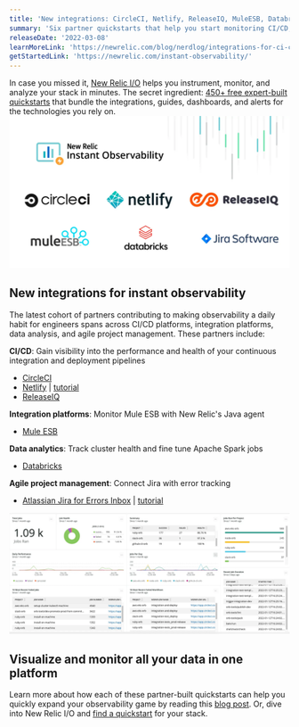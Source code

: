 ```yaml
---
title: 'New integrations: CircleCI, Netlify, ReleaseIQ, MuleESB, Databricks, and Jira'
summary: 'Six partner quickstarts that help you start monitoring CI/CD, data analytics, and more, even faster'
releaseDate: '2022-03-08'
learnMoreLink: 'https://newrelic.com/blog/nerdlog/integrations-for-ci-cd-analytics'
getStartedLink: 'https://newrelic.com/instant-observability/'
---
```

In case you missed it, [New Relic I/O](https://docs.newrelic.com/whats-new/2021/10/instant-observability-10-13-21) helps you instrument, monitor, and analyze your stack in minutes. The secret ingredient: [450+ free expert-built quickstarts](https://developer.newrelic.com/instant-observability/) that bundle the integrations, guides, dashboards, and alerts for the technologies you rely on.
![Partners contributing quickstarts to Instant Observability](./images/new_io_partners2.webp "Partners contributing quickstarts to Instant Observability")
## New integrations for instant observability

The latest cohort of partners contributing to making observability a daily habit for engineers spans across CI/CD platforms, integration platforms, data analysis, and agile project management. These partners include:

**CI/CD**: Gain visibility into the performance and health of your continuous integration and deployment pipelines
* [CircleCI](https://newrelic.com/instant-observability/circleci/39109d3d-b1d8-4366-8ca9-b8925005f727/)
* [Netlify](https://newrelic.com/instant-observability/netlify/5861d7f5-26c0-43ad-bda8-c893c4b27b25/) | [tutorial](https://youtu.be/BuJZXcw_Msg)
* [ReleaseIQ](https://newrelic.com/instant-observability/releaseiq/88dee43d-f259-4423-9a14-d8553d8ac7a8)

**Integration platforms**: Monitor Mule ESB with New Relic's Java agent
* [Mule ESB](https://newrelic.com/instant-observability/mule-esb/fb550b47-c33b-48a8-be4f-5cf469d34b59)

**Data analytics**: Track cluster health and fine tune Apache Spark jobs
* [Databricks](https://newrelic.com/instant-observability/databricks/533cdd19-8232-42cb-b134-e7d17bfff581)

**Agile project management**: Connect Jira with error tracking
* [Atlassian Jira for Errors Inbox](https://newrelic.com/instant-observability/jira-errors-inbox/06734d77-b06a-4410-aafa-eed1944c0ac4/) | [tutorial](https://www.youtube.com/watch?v=AidzzD4SHko)

![Dashboard with CircleCI job metrics metrics](./images/CircleCI_quickstart_dashboard.webp "Dashboard with CircleCI job metrics metrics")

## Visualize and monitor all your data in one platform
Learn more about how each of these partner-built quickstarts can help you quickly expand your observability game by reading this [blog post](https://newrelic.com/blog/nerdlog/integrations-for-ci-cd-analytics#toc-instant-observability-for-data-analytics). Or, dive into New Relic I/O and [find a quickstart](https://onenr.io/0Bj3BBAdbRX) for your stack.


